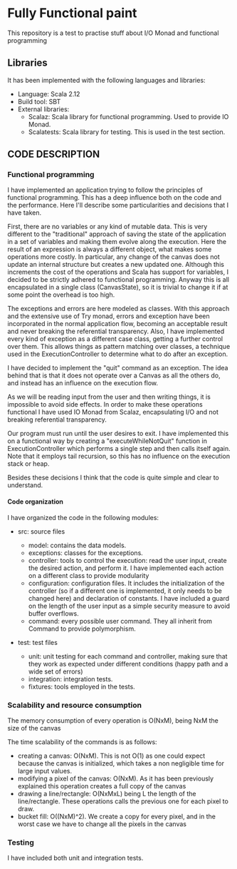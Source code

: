 # Fully Functional paint

This repository is a test to practise stuff about I/O Monad and functional programming

## Libraries

It has been implemented with the following languages and libraries:

- Language: Scala 2.12
- Build tool: SBT
- External libraries:
  - Scalaz: Scala library for functional programming. Used to provide IO Monad.
  - Scalatests: Scala library for testing. This is used in the test section.

## CODE DESCRIPTION

### Functional programming

I have implemented an application trying to follow the principles of functional programming. This has a deep influence both on the code and the performance. Here I'll describe some particularities and decisions that I have taken.

First, there are no variables or any kind of mutable data. This is very different to the "traditional" approach of saving the state of the application in a set of variables and making them evolve along the execution. Here the result of an expression is always a different object, what makes some operations more costly. In particular, any change of the canvas does not update an internal structure but creates a new updated one. Although this increments the cost of the operations and Scala has support for variables, I decided to be strictly adhered to functional programming. Anyway this is all encapsulated in a single class (CanvasState), so it is trivial to change it if at some point the overhead is too high.

The exceptions and errors are here modeled as classes. With this approach and the extensive use of Try monad, errors and exception have been incorporated in the normal application flow, becoming an acceptable result and never breaking the referential transparency. Also, I have implemented every kind of exception as a different case class, getting a further control over them. This allows things as pattern matching over classes, a technique used in the ExecutionController to determine what to do after an exception.

I have decided to implement the "quit" command as an exception. The idea behind that is that it does not operate over a Canvas as all the others do, and instead has an influence on the execution flow.

As we will be reading input from the user and then writing things, it is impossible to  avoid side effects. In order to make these operations functional I have used IO Monad from Scalaz, encapsulating I/O and not breaking referential transparency.

Our program must run until the user desires to exit. I have implemented this on a functional way by creating a "executeWhileNotQuit" function in ExecutionController which performs a single step and then calls itself again. Note that it employs tail recursion, so this has no influence on the execution stack or heap.

Besides these decisions I think that the code is quite simple and clear to understand.


#### Code organization
I have organized the code in the following modules:

- src: source files
  - model: contains the data models.
  - exceptions: classes for the exceptions.
  - controller: tools to control the execution: read the user input, create the desired action, and perform it. I have implemented each action on a different class to provide modularity
  - configuration: configuration files. It includes the initialization of the controller (so if a different one is implemented, it only needs to be changed here) and declaration of constants. I have included a guard on the length of the user input as a simple security measure to avoid buffer overflows.
  - command: every possible user command. They all inherit from Command to provide polymorphism.

- test: test files
  - unit: unit testing for each command and controller, making sure that they work as expected under different conditions (happy path and a wide set of errors)
  - integration: integration tests.
  - fixtures: tools employed in the tests.

### Scalability and resource consumption

The memory consumption of every operation is O(NxM), being NxM the size of the canvas

The time scalability of the commands is as follows:
- creating a canvas: O(NxM). This is not O(1) as one could expect because the canvas is initialized, which takes a non negligible time for large input values.
- modifying a pixel of the canvas: O(NxM). As it has been previously explained this operation creates a full copy of the canvas
- drawing a line/rectangle: O(NxMxL) being L the length of the line/rectangle. These operations calls the previous one for each pixel to draw.
- bucket fill: O((NxM)^2). We create a copy for every pixel, and in the worst case we have to change all the pixels in the canvas   

### Testing

I have included both unit and integration tests.
